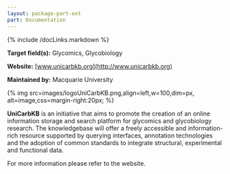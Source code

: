 ```yaml
---
layout: package-part-ext
part: Documentation
---
```

{% include /docLinks.markdown %}

**Target field(s):** Glycomics, Glycobiology 

**Website:** [www.unicarbkb.org](http://www.unicarbkb.org)

**Maintained by:** Macquarie University

{% img src=images/logoUniCarbKB.png,align=left,w=100,dim=px, alt=image,css=margin-right:20px; %}

**UniCarbKB** is an initiative that aims to promote the creation of an online information storage and search platform for glycomics and glycobiology research. The knowledgebase will offer a freely accessible and information-rich resource supported by querying interfaces, annotation technologies and the adoption of common standards to integrate structural, experimental and functional data.

For more information please refer to the website.
